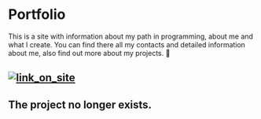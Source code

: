 <h1>Portfolio</h1>
<p>
  This is a site with information about my path in programming, about me and what I create.
  You can find there all my contacts and detailed information about me, also find out more about my projects. 🥴
</p>
<h2>
  <a href="https://loveyousomuch554.dev" target="_blank">
    <img src="https://loveyousomuch554.dev/static/svgs/link.svg" alt="link_on_site">
  <a/>
</h2>


<h2>The project no longer exists.</h2>
